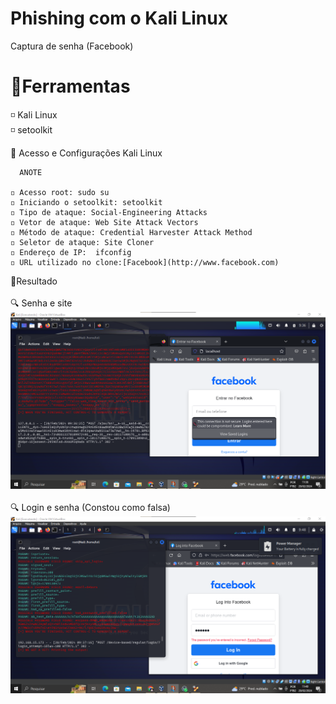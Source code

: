 # Phishing com o Kali Linux
Captura de senha (Facebook)

# 📍Ferramentas
◽ Kali Linux <br>
◽ setoolkit

📍 Acesso e Configurações Kali Linux
```
  ANOTE 

◽ Acesso root: sudo su
◽ Iniciando o setoolkit: setoolkit
◽ Tipo de ataque: Social-Engineering Attacks
◽ Vetor de ataque: Web Site Attack Vectors
◽ Método de ataque: Credential Harvester Attack Method 
◽ Seletor de ataque: Site Cloner
◽ Endereço de IP:  ifconfig
◽ URL utilizado no clone:[Facebook](http://www.facebook.com)
```
📌Resultado <br>
<br>
🔍 Senha e site <br>
![resultado](https://github.com/Lolisdu/Cibersecurity-Kali/blob/main/conseguindo%20acesso.png)
<br>
<br>
🔍 Login e senha (Constou como falsa) <br>
![resultado2](https://github.com/Lolisdu/Cibersecurity-Kali/blob/main/acesso%20senha%20falsa.png)

